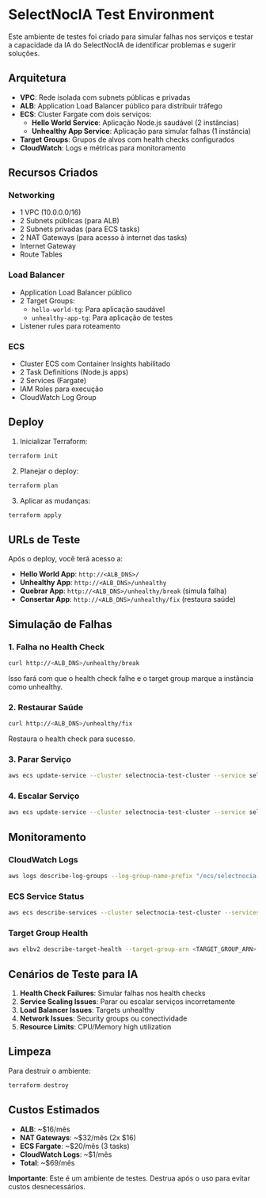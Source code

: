 # SelectNocIA Test Environment

Este ambiente de testes foi criado para simular falhas nos serviços e testar a capacidade da IA do SelectNocIA de identificar problemas e sugerir soluções.

## Arquitetura

- **VPC**: Rede isolada com subnets públicas e privadas
- **ALB**: Application Load Balancer público para distribuir tráfego
- **ECS**: Cluster Fargate com dois serviços:
  - **Hello World Service**: Aplicação Node.js saudável (2 instâncias)
  - **Unhealthy App Service**: Aplicação para simular falhas (1 instância)
- **Target Groups**: Grupos de alvos com health checks configurados
- **CloudWatch**: Logs e métricas para monitoramento

## Recursos Criados

### Networking
- 1 VPC (10.0.0.0/16)
- 2 Subnets públicas (para ALB)
- 2 Subnets privadas (para ECS tasks)
- 2 NAT Gateways (para acesso à internet das tasks)
- Internet Gateway
- Route Tables

### Load Balancer
- Application Load Balancer público
- 2 Target Groups:
  - `hello-world-tg`: Para aplicação saudável
  - `unhealthy-app-tg`: Para aplicação de testes
- Listener rules para roteamento

### ECS
- Cluster ECS com Container Insights habilitado
- 2 Task Definitions (Node.js apps)
- 2 Services (Fargate)
- IAM Roles para execução
- CloudWatch Log Group

## Deploy

1. Inicializar Terraform:
```bash
terraform init
```

2. Planejar o deploy:
```bash
terraform plan
```

3. Aplicar as mudanças:
```bash
terraform apply
```

## URLs de Teste

Após o deploy, você terá acesso a:

- **Hello World App**: `http://<ALB_DNS>/`
- **Unhealthy App**: `http://<ALB_DNS>/unhealthy`
- **Quebrar App**: `http://<ALB_DNS>/unhealthy/break` (simula falha)
- **Consertar App**: `http://<ALB_DNS>/unhealthy/fix` (restaura saúde)

## Simulação de Falhas

### 1. Falha no Health Check
```bash
curl http://<ALB_DNS>/unhealthy/break
```
Isso fará com que o health check falhe e o target group marque a instância como unhealthy.

### 2. Restaurar Saúde
```bash
curl http://<ALB_DNS>/unhealthy/fix
```
Restaura o health check para sucesso.

### 3. Parar Serviço
```bash
aws ecs update-service --cluster selectnocia-test-cluster --service selectnocia-unhealthy-app-service --desired-count 0
```

### 4. Escalar Serviço
```bash
aws ecs update-service --cluster selectnocia-test-cluster --service selectnocia-hello-world-service --desired-count 4
```

## Monitoramento

### CloudWatch Logs
```bash
aws logs describe-log-groups --log-group-name-prefix "/ecs/selectnocia-test"
```

### ECS Service Status
```bash
aws ecs describe-services --cluster selectnocia-test-cluster --services selectnocia-hello-world-service selectnocia-unhealthy-app-service
```

### Target Group Health
```bash
aws elbv2 describe-target-health --target-group-arn <TARGET_GROUP_ARN>
```

## Cenários de Teste para IA

1. **Health Check Failures**: Simular falhas nos health checks
2. **Service Scaling Issues**: Parar ou escalar serviços incorretamente
3. **Load Balancer Issues**: Targets unhealthy
4. **Network Issues**: Security groups ou conectividade
5. **Resource Limits**: CPU/Memory high utilization

## Limpeza

Para destruir o ambiente:
```bash
terraform destroy
```

## Custos Estimados

- **ALB**: ~$16/mês
- **NAT Gateways**: ~$32/mês (2x $16)
- **ECS Fargate**: ~$20/mês (3 tasks)
- **CloudWatch Logs**: ~$1/mês
- **Total**: ~$69/mês

**Importante**: Este é um ambiente de testes. Destrua após o uso para evitar custos desnecessários.

